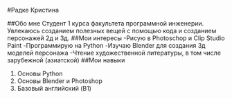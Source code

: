 #Радке Кристина 

##Обо мне 
Студент 1 курса факультета программной инженерии. 
Увлекаюсь созданием полезных вещей с
помощью кода и созданием персонажей 2д и 3д.
##Мои интересы
-Рисую в Photoschop и Clip Studio Paint
-Программирую на Python
-Изучаю Blender для создания 3д моделей персонажа
-Чтение художественной литературы, в том числе зарубежной (азиатской)
##Мои навыки
1. Основы Python
2. Основы Blender и Photoshop
3. Базовый английский (B1)
##
